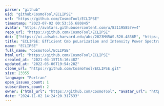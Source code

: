 ```yaml
---
parser: "github"
uid: "github/CosmoTool/ECLIPSE"
url: "https://github.com/CosmoTool/ECLIPSE"
timestamp: "2023-07-02 00:53:55.680845"
avatar: "https://avatars.githubusercontent.com/u/82119585?v=4"
repo_url: "https://github.com/CosmoTool/ECLIPSE"
doi: ["https://ui.adsabs.harvard.edu/abs/2023MNRAS.520.4836M", "https://ui.adsabs.harvard.edu/abs/2021JCAP...07..034B", "https://ui.adsabs.harvard.edu/abs/2023ascl.soft06031B/abstract"]
title: "ECLIPSE: Efficient Cmb poLarization and Intensity Power Spectra Estimator"
name: "ECLIPSE"
full_name: "CosmoTool/ECLIPSE"
html_url: "https://github.com/CosmoTool/ECLIPSE"
created_at: "2021-04-15T15:16:48Z"
updated_at: "2022-05-06T19:54:20Z"
clone_url: "https://github.com/CosmoTool/ECLIPSE.git"
size: 23355
language: "Fortran"
open_issues_count: 1
subscribers_count: 2
owner: {"html_url": "https://github.com/CosmoTool", "avatar_url": "https://avatars.githubusercontent.com/u/82119585?v=4", "login": "CosmoTool", "type": "User"}
date: "2024-11-02 14:24:20.317633"
---
```


